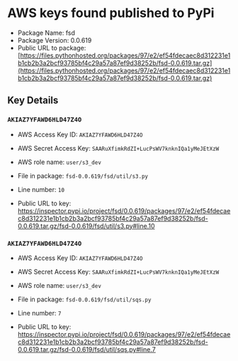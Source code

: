 # AWS keys found published to PyPi

* Package Name: fsd
* Package Version: 0.0.619
* Public URL to package: [https://files.pythonhosted.org/packages/97/e2/ef54fdecaec8d312231e1b1cb2b3a2bcf93785bf4c29a57a87ef9d38252b/fsd-0.0.619.tar.gz](https://files.pythonhosted.org/packages/97/e2/ef54fdecaec8d312231e1b1cb2b3a2bcf93785bf4c29a57a87ef9d38252b/fsd-0.0.619.tar.gz)

## Key Details

### `AKIAZ7YFAWD6HLD47Z4O`

* AWS Access Key ID: `AKIAZ7YFAWD6HLD47Z4O`
* AWS Secret Access Key: `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` 
* AWS role name: `user/s3_dev`
* File in package: `fsd-0.0.619/fsd/util/s3.py`
* Line number: `10`

* Public URL to key: https://inspector.pypi.io/project/fsd/0.0.619/packages/97/e2/ef54fdecaec8d312231e1b1cb2b3a2bcf93785bf4c29a57a87ef9d38252b/fsd-0.0.619.tar.gz/fsd-0.0.619/fsd/util/s3.py#line.10



### `AKIAZ7YFAWD6HLD47Z4O`

* AWS Access Key ID: `AKIAZ7YFAWD6HLD47Z4O`
* AWS Secret Access Key: `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` 
* AWS role name: `user/s3_dev`
* File in package: `fsd-0.0.619/fsd/util/sqs.py`
* Line number: `7`

* Public URL to key: https://inspector.pypi.io/project/fsd/0.0.619/packages/97/e2/ef54fdecaec8d312231e1b1cb2b3a2bcf93785bf4c29a57a87ef9d38252b/fsd-0.0.619.tar.gz/fsd-0.0.619/fsd/util/sqs.py#line.7


